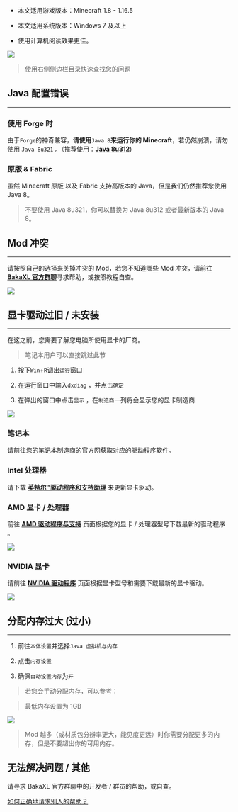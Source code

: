 - 本文适用游戏版本：Minecraft 1.8 - 1.16.5

- 本文适用系统版本：Windows 7 及以上

- 使用计算机阅读效果更佳。

![](https://tcs.teambition.net/storage/312gd20f6a38a45fa546aa30255450a4a7b8?Signature=eyJhbGciOiJIUzI1NiIsInR5cCI6IkpXVCJ9.eyJBcHBJRCI6IjU5Mzc3MGZmODM5NjMyMDAyZTAzNThmMSIsIl9hcHBJZCI6IjU5Mzc3MGZmODM5NjMyMDAyZTAzNThmMSIsIl9vcmdhbml6YXRpb25JZCI6IiIsImV4cCI6MTY1MDc3MDE4OCwiaWF0IjoxNjUwMTY1Mzg4LCJyZXNvdXJjZSI6Ii9zdG9yYWdlLzMxMmdkMjBmNmEzOGE0NWZhNTQ2YWEzMDI1NTQ1MGE0YTdiOCJ9.WrDD3aVNdjIbEZ89L4FhXWmdXY7YElwZlJuhxfmCEeI&download=image.png "")

> 使用右侧侧边栏目录快速查找您的问题

## Java 配置错误

***

### 使用 Forge 时

由于`Forge`的神奇兼容，**请使用**`Java 8`**来运行你的 Minecraft**，若﻿仍然崩溃，请勿使用 `Java 8u321` 。（推荐使用：[__Java 8u312__](https://download.bell-sw.com/java/8u312+7/bellsoft-jre8u312+7-windows-amd64-full.msi))



### 原版 & Fabric

虽然 Minecraft 原版 以及 Fabric 支持高版本的 Java，但是我们仍然推荐您使用 Java 8。

> 不要使用 Java 8u321，你可以替换为 Java 8u312 或者最新版本的 Java 8。

## Mod 冲突

***

请按照自己的选择来关掉冲突的 Mod，若您不知道哪些 Mod 冲突，请前往 [__BakaXL 官方群聊__](https://jq.qq.com/?_wv=1027&k=TwvkLgkB)寻求帮助，或按照教程自查。

![](https://tcs.teambition.net/storage/312g3962b925ff8ba3c37c70abdd36f0bc91?Signature=eyJhbGciOiJIUzI1NiIsInR5cCI6IkpXVCJ9.eyJBcHBJRCI6IjU5Mzc3MGZmODM5NjMyMDAyZTAzNThmMSIsIl9hcHBJZCI6IjU5Mzc3MGZmODM5NjMyMDAyZTAzNThmMSIsIl9vcmdhbml6YXRpb25JZCI6IiIsImV4cCI6MTY1MDc3MDE4OCwiaWF0IjoxNjUwMTY1Mzg4LCJyZXNvdXJjZSI6Ii9zdG9yYWdlLzMxMmczOTYyYjkyNWZmOGJhM2MzN2M3MGFiZGQzNmYwYmM5MSJ9.kDKGN8k8PcX1MS678IO6kxZ1EBMeZ6bnZxHPyW_MseI&download=image.png "")

## 显卡驱动﻿过旧 / 未安装

***

在这之前，您需要了解您电脑所使用显卡的厂商。

> 笔记本用户可以直接跳过此节

1. 按下`Win`+`R`调出`运行`窗口

1. 在运行窗口中输入`dxdiag` ，并点击`确定` 

1. 在弹出的窗口中点击`显示` ，在`制造商`一列将会显示您的显卡制造商

![](https://tcs.teambition.net/storage/312g5ef233820b2dc7bff249b180a060fc34?Signature=eyJhbGciOiJIUzI1NiIsInR5cCI6IkpXVCJ9.eyJBcHBJRCI6IjU5Mzc3MGZmODM5NjMyMDAyZTAzNThmMSIsIl9hcHBJZCI6IjU5Mzc3MGZmODM5NjMyMDAyZTAzNThmMSIsIl9vcmdhbml6YXRpb25JZCI6IiIsImV4cCI6MTY1MDc3MDE4OCwiaWF0IjoxNjUwMTY1Mzg4LCJyZXNvdXJjZSI6Ii9zdG9yYWdlLzMxMmc1ZWYyMzM4MjBiMmRjN2JmZjI0OWIxODBhMDYwZmMzNCJ9.VPxh3e6Q2wdS2wpgDICSNOuXwi1cGuye4KfNd-PHu_k&download=image.png "")

### 笔记本

请前往您的笔记本制造商的官方网获取对应的驱动程序软件。

### Intel 处理器

请下载 [__英特尔™驱动程序和支持助理__](https://dsadata.intel.com/installer) 来更新显卡驱动。

### AMD 显卡 / 处理器

前往 [__AMD 驱动程序与支持__](https://www.amd.com/zh-hans/support) 页面根据您的显卡 / 处理器型号下载最新的驱动程序 。

![](https://tcs.teambition.net/storage/312gd3b08022a08b3ff9c7b16e016a79e559?Signature=eyJhbGciOiJIUzI1NiIsInR5cCI6IkpXVCJ9.eyJBcHBJRCI6IjU5Mzc3MGZmODM5NjMyMDAyZTAzNThmMSIsIl9hcHBJZCI6IjU5Mzc3MGZmODM5NjMyMDAyZTAzNThmMSIsIl9vcmdhbml6YXRpb25JZCI6IiIsImV4cCI6MTY1MDc3MDE4OCwiaWF0IjoxNjUwMTY1Mzg4LCJyZXNvdXJjZSI6Ii9zdG9yYWdlLzMxMmdkM2IwODAyMmEwOGIzZmY5YzdiMTZlMDE2YTc5ZTU1OSJ9.fXxPdjUirGbCzWQfTQ2LzcUZK59Zn1HgxrHKa_GNpG0&download=image.png "")

### NVIDIA 显卡

请前往 [__NVIDIA 驱动程序__](https://www.nvidia.cn/geforce/drivers/) 页面根据显卡型号和需要下载最新的显卡驱动。

![](https://tcs.teambition.net/storage/312g9c1cad4942241915189b1c7efd840368?Signature=eyJhbGciOiJIUzI1NiIsInR5cCI6IkpXVCJ9.eyJBcHBJRCI6IjU5Mzc3MGZmODM5NjMyMDAyZTAzNThmMSIsIl9hcHBJZCI6IjU5Mzc3MGZmODM5NjMyMDAyZTAzNThmMSIsIl9vcmdhbml6YXRpb25JZCI6IiIsImV4cCI6MTY1MDc3MDE4OCwiaWF0IjoxNjUwMTY1Mzg4LCJyZXNvdXJjZSI6Ii9zdG9yYWdlLzMxMmc5YzFjYWQ0OTQyMjQxOTE1MTg5YjFjN2VmZDg0MDM2OCJ9.hU_BE7jqJrZS9jpA3wkRv01TquQzXipN1sUx9wvbXBM&download=image.png "")

## 分配内存过大 (过小)

***

1. 前往`本体设置`并选择`Java 虚拟机与内存`

1. 点击`内存设置`

1. 确保`自动设置内存`为`开`

> 若您会手动分配内存，可以参考：

> 最低内存设置为 1GB 

![](https://tcs.teambition.net/storage/312g610a2cbebaf2ddff321d558168e0bc58?Signature=eyJhbGciOiJIUzI1NiIsInR5cCI6IkpXVCJ9.eyJBcHBJRCI6IjU5Mzc3MGZmODM5NjMyMDAyZTAzNThmMSIsIl9hcHBJZCI6IjU5Mzc3MGZmODM5NjMyMDAyZTAzNThmMSIsIl9vcmdhbml6YXRpb25JZCI6IiIsImV4cCI6MTY1MDc3MDE4OCwiaWF0IjoxNjUwMTY1Mzg4LCJyZXNvdXJjZSI6Ii9zdG9yYWdlLzMxMmc2MTBhMmNiZWJhZjJkZGZmMzIxZDU1ODE2OGUwYmM1OCJ9.QwCGZ-ainc14n2VHB1_F97mqcewSDkNoFnfHjY3ADkM&download=image.png "")

> Mod 越多（或材质包分辨率更大，能见度更远）时你需要分配更多的内存，但是不要超出你的可用内存。

## 无法解决问题 / 其他

请寻求 BakaXL 官方群聊中的开发者 / 群员的帮助，或自查。

[如何正确地请求别人的帮助？](https://thoughts.teambition.com/share/6122f1abd9f39a0046f4a0ff#title=%E5%A6%82%E4%BD%95%E6%AD%A3%E7%A1%AE%E5%9C%B0%E8%AF%B7%E6%B1%82%E5%88%AB%E4%BA%BA%E7%9A%84%E5%B8%AE%E5%8A%A9%EF%BC%9F)

